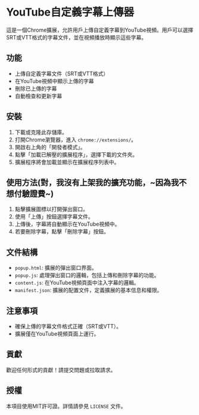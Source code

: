 # YouTube自定義字幕上傳器

這是一個Chrome擴展，允許用戶上傳自定義字幕到YouTube視頻。用戶可以選擇SRT或VTT格式的字幕文件，並在視頻播放時顯示這些字幕。

## 功能

- 上傳自定義字幕文件（SRT或VTT格式）
- 在YouTube視頻中顯示上傳的字幕
- 刪除已上傳的字幕
- 自動檢查和更新字幕

## 安裝

1. 下載或克隆此存儲庫。
2. 打開Chrome瀏覽器，進入 `chrome://extensions/`。
3. 開啟右上角的「開發者模式」。
4. 點擊「加載已解壓的擴展程序」，選擇下載的文件夾。
5. 擴展程序將會加載並顯示在擴展程序列表中。

## 使用方法(對，我沒有上架我的擴充功能，~因為我不想付驗證費~)

1. 點擊擴展圖標以打開彈出窗口。
2. 使用「上傳」按鈕選擇字幕文件。
3. 上傳後，字幕將自動顯示在YouTube視頻中。
4. 若要刪除字幕，點擊「刪除字幕」按鈕。

## 文件結構

- `popup.html`: 擴展的彈出窗口界面。
- `popup.js`: 處理彈出窗口的邏輯，包括上傳和刪除字幕的功能。
- `content.js`: 在YouTube視頻頁面中注入字幕的邏輯。
- `manifest.json`: 擴展的配置文件，定義擴展的基本信息和權限。

## 注意事項

- 確保上傳的字幕文件格式正確（SRT或VTT）。
- 擴展僅在YouTube視頻頁面上運行。

## 貢獻

歡迎任何形式的貢獻！請提交問題或拉取請求。

## 授權

本項目使用MIT許可證。詳情請參見 `LICENSE` 文件。
